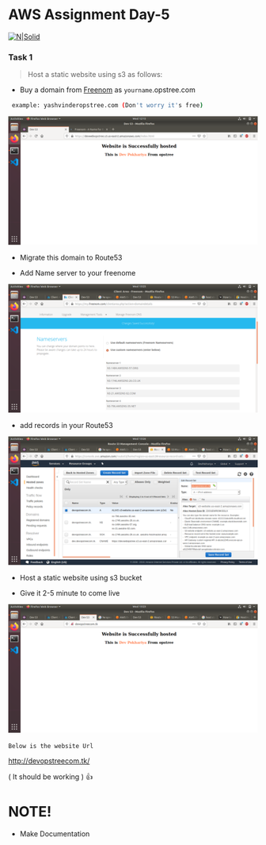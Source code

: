 # AWS Assignment Day-5
 
[![N|Solid](https://upload.wikimedia.org/wikipedia/commons/thumb/5/5c/AWS_Simple_Icons_AWS_Cloud.svg/100px-AWS_Simple_Icons_AWS_Cloud.svg.png)](https://nodesource.com/products/nsolid)


### Task 1
> Host a static website using s3 as follows:
  - Buy a domain from [Freenom](http://www.freenom.com) as `yourname`.opstree.com

  ```sh
   example: yashvinderopstree.com (Don't worry it's free)
  ```  
![](images/webs3.png)
  
  - Migrate this domain to Route53

  * Add Name server to your freenome

  ![](images/nsaws.png)

  * add records in your Route53 

  ![](images/r53.png)

  - Host a static website using s3 bucket

  * Give it 2-5 minute to come live

  ![](images/s3hosted.png)

 ``` Below is the website Url ```

  http://devopstreecom.tk/

 ( It should be working ) 👍
 
#  NOTE!
  - Make Documentation


